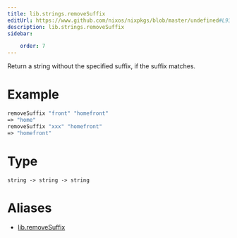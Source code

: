 ```yaml
---
title: lib.strings.removeSuffix
editUrl: https://www.github.com/nixos/nixpkgs/blob/master/undefined#L939C5
description: lib.strings.removeSuffix
sidebar:

    order: 7
---
```


Return a string without the specified suffix, if the suffix matches.

# Example

```nix
removeSuffix "front" "homefront"
=> "home"
removeSuffix "xxx" "homefront"
=> "homefront"
```

# Type

```
string -> string -> string
```


# Aliases

- [lib.removeSuffix](/nix-doc-comments/reference/lib/lib-removesuffix)


